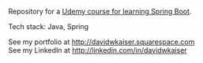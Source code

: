 Repository for a [Udemy course for learning Spring Boot][1].  </br>

Tech stack: Java, Spring </br>

See my portfolio at http://davidwkaiser.squarespace.com</br>
See my LinkedIn at http://linkedin.com/in/davidwkaiser</br>


[1]: https://www.udemy.com/spring-boot-intro/learn/v4/t/lecture/3872122?start=0

